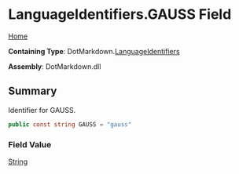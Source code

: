 # LanguageIdentifiers\.GAUSS Field

[Home](../../../README.md)

**Containing Type**: DotMarkdown\.[LanguageIdentifiers](../README.md)

**Assembly**: DotMarkdown\.dll

## Summary

Identifier for GAUSS\.

```csharp
public const string GAUSS = "gauss"
```

### Field Value

[String](https://docs.microsoft.com/en-us/dotnet/api/system.string)

